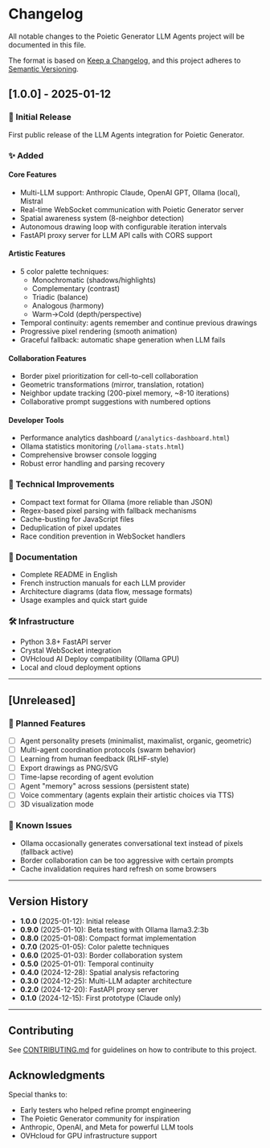 # Changelog

All notable changes to the Poietic Generator LLM Agents project will be documented in this file.

The format is based on [Keep a Changelog](https://keepachangelog.com/en/1.0.0/),
and this project adheres to [Semantic Versioning](https://semver.org/spec/v2.0.0.html).

## [1.0.0] - 2025-01-12

### 🎉 Initial Release

First public release of the LLM Agents integration for Poietic Generator.

### ✨ Added

#### Core Features
- Multi-LLM support: Anthropic Claude, OpenAI GPT, Ollama (local), Mistral
- Real-time WebSocket communication with Poietic Generator server
- Spatial awareness system (8-neighbor detection)
- Autonomous drawing loop with configurable iteration intervals
- FastAPI proxy server for LLM API calls with CORS support

#### Artistic Features
- 5 color palette techniques:
  - Monochromatic (shadows/highlights)
  - Complementary (contrast)
  - Triadic (balance)
  - Analogous (harmony)
  - Warm→Cold (depth/perspective)
- Temporal continuity: agents remember and continue previous drawings
- Progressive pixel rendering (smooth animation)
- Graceful fallback: automatic shape generation when LLM fails

#### Collaboration Features
- Border pixel prioritization for cell-to-cell collaboration
- Geometric transformations (mirror, translation, rotation)
- Neighbor update tracking (200-pixel memory, ~8-10 iterations)
- Collaborative prompt suggestions with numbered options

#### Developer Tools
- Performance analytics dashboard (`/analytics-dashboard.html`)
- Ollama statistics monitoring (`/ollama-stats.html`)
- Comprehensive browser console logging
- Robust error handling and parsing recovery

### 🔧 Technical Improvements
- Compact text format for Ollama (more reliable than JSON)
- Regex-based pixel parsing with fallback mechanisms
- Cache-busting for JavaScript files
- Deduplication of pixel updates
- Race condition prevention in WebSocket handlers

### 📖 Documentation
- Complete README in English
- French instruction manuals for each LLM provider
- Architecture diagrams (data flow, message formats)
- Usage examples and quick start guide

### 🛠️ Infrastructure
- Python 3.8+ FastAPI server
- Crystal WebSocket integration
- OVHcloud AI Deploy compatibility (Ollama GPU)
- Local and cloud deployment options

---

## [Unreleased]

### 🚀 Planned Features
- [ ] Agent personality presets (minimalist, maximalist, organic, geometric)
- [ ] Multi-agent coordination protocols (swarm behavior)
- [ ] Learning from human feedback (RLHF-style)
- [ ] Export drawings as PNG/SVG
- [ ] Time-lapse recording of agent evolution
- [ ] Agent "memory" across sessions (persistent state)
- [ ] Voice commentary (agents explain their artistic choices via TTS)
- [ ] 3D visualization mode

### 🐛 Known Issues
- Ollama occasionally generates conversational text instead of pixels (fallback active)
- Border collaboration can be too aggressive with certain prompts
- Cache invalidation requires hard refresh on some browsers

---

## Version History

- **1.0.0** (2025-01-12): Initial release
- **0.9.0** (2025-01-10): Beta testing with Ollama llama3.2:3b
- **0.8.0** (2025-01-08): Compact format implementation
- **0.7.0** (2025-01-05): Color palette techniques
- **0.6.0** (2025-01-03): Border collaboration system
- **0.5.0** (2025-01-01): Temporal continuity
- **0.4.0** (2024-12-28): Spatial analysis refactoring
- **0.3.0** (2024-12-25): Multi-LLM adapter architecture
- **0.2.0** (2024-12-20): FastAPI proxy server
- **0.1.0** (2024-12-15): First prototype (Claude only)

---

## Contributing

See [CONTRIBUTING.md](CONTRIBUTING.md) for guidelines on how to contribute to this project.

## Acknowledgments

Special thanks to:
- Early testers who helped refine prompt engineering
- The Poietic Generator community for inspiration
- Anthropic, OpenAI, and Meta for powerful LLM tools
- OVHcloud for GPU infrastructure support

